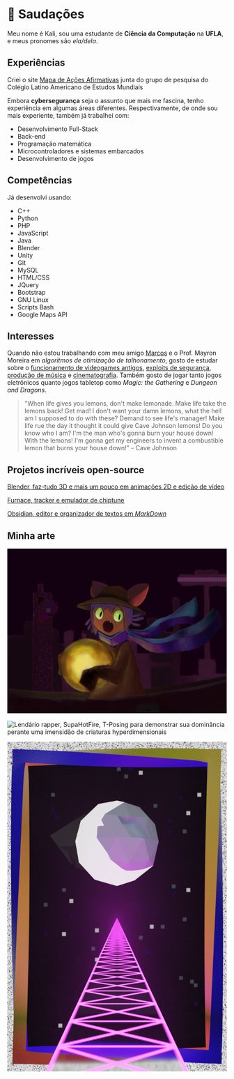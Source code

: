 # 👻 Saudações

Meu nome é Kali, sou uma estudante de **Ciência da Computação** na **UFLA**, e meus pronomes são *ela/dela*.

## Experiências

Criei o site [Mapa de Ações Afirmativas](https://mapadeacoesafirmativas.com/) junta do grupo de pesquisa do Colégio Latino Americano de Estudos Mundiais

Embora **cybersegurança** seja o assunto que mais me fascina, tenho experiência em algumas áreas diferentes. Respectivamente, de onde sou mais experiente, também já trabalhei com:

* Desenvolvimento Full-Stack
* Back-end
* Programação matemática
* Microcontroladores e sistemas embarcados
* Desenvolvimento de jogos

## Competências

Já desenvolvi usando:

* C++
* Python
* PHP
* JavaScript
* Java
* Blender
* Unity
* Git
* MySQL
* HTML/CSS
* JQuery
* Bootstrap
* GNU Linux
* Scripts Bash
* Google Maps API

## Interesses

Quando não estou trabalhando com meu amigo [Marcos](https://github.com/Marcos-Pimentel/minhabio-gcc259) e o Prof. Mayron Moreira em *algoritmos de otimização de talhonamento*, gosto de estudar sobre o [funcionamento de videogames antigos](https://www.youtube.com/c/RetroGameMechanicsExplained), [exploits de segurança](https://www.youtube.com/channel/UClcE-kVhqyiHCcjYwcpfj9w), [produção de música](https://www.youtube.com/c/andrewhuang) e [cinematografia](https://www.youtube.com/c/corridorcrew). Também gosto de jogar tanto jogos eletrônicos quanto jogos tabletop como *Magic: the Gathering* e *Dungeon and Dragons*.

> "When life gives you lemons, don't make lemonade. Make life take the lemons back! Get mad! I don't want your damn lemons, what the hell am I supposed to do with these? Demand to see life's manager! Make life rue the day it thought it could give Cave Johnson lemons! Do you know who I am? I'm the man who's gonna burn your house down! With the lemons! I'm gonna get my engineers to invent a combustible lemon that burns your house down!" - Cave Johnson

## Projetos incríveis open-source

[Blender, faz-tudo 3D e mais um pouco em animações 2D e edição de vídeo](https://github.com/blender/blender)

[Furnace, tracker e emulador de chiptune](https://github.com/tildearrow/furnace)

[Obsidian, editor e organizador de textos em *MarkDown*](https://github.com/obsidianmd/obsidian-releases)

## Minha arte

![Niko, personagem do jogo OneShot, voando sobre uma cidade corrompida, segurando o sol](./niko.png)

![Lendário rapper, SupaHotFire, T-Posing para demonstrar sua dominância perante uma imensidão de criaturas hyperdimensionais](supa.png)

![Um portal para um céu estrelado, com a personagem Moonie de ENA em low-poly no centro, e uma ponte luminosa e transparente saindo deste portal. Há uma moldura amarela e azul em formato de um paralelepípedo distorcido em espiral. Fora do portal só se vê estática](moonie.gif)